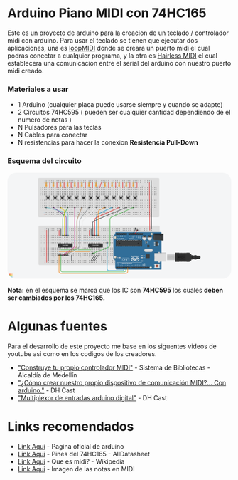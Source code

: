 # Arduino Piano MIDI con 74HC165

Este es un proyecto de arduino para la creacion de un teclado / controlador midi con arduino. 
Para usar el teclado se tienen que ejecutar dos aplicaciones, una es [loopMIDI](https://www.tobias-erichsen.de/software/loopmidi.html) donde se creara un puerto midi el cual podras conectar a cualquier programa, y la otra es [Hairless MIDI](https://projectgus.github.io/hairless-midiserial/) el cual establecera una comunicacion entre el serial del arduino con nuestro puerto midi creado.

### Materiales a usar
- 1 Arduino (cualquier placa puede usarse siempre y cuando se adapte)
- 2 Circuitos 74HC595 ( pueden ser cualquier cantidad dependiendo de el numero de notas )
- N Pulsadores para las teclas
- N Cables para conectar
- N resistencias para hacer la conexion **Resistencia Pull-Down**

### Esquema del circuito

<img src=",/../Images/Conexiones.png" alt="Imagen esquema de las conexiones al arduino" style="border-radius: 20px;"/>
<p><b>Nota:</b> en el esquema se marca que los IC son <b>74HC595</b> los cuales <b>deben ser cambiados por los 74HC165.</b></p>

# Algunas fuentes

Para el desarrollo de este proyecto me base en los siguentes videos de youtube asi como en los codigos de los creadores.

- ["Construye tu propio controlador MIDI"](https://www.youtube.com/watch?v=dkFy9S-GjIo)  - Sistema de Bibliotecas - Alcaldía de Medellín
- ["¿Cómo crear nuestro propio dispositivo de comunicación MIDI?... Con arduino."](https://www.youtube.com/watch?v=pIFoOQJEFZ0&t=1s)  - DH Cast
- ["Multiplexor de entradas arduino digital"](https://www.youtube.com/watch?v=OXIIHRF_14o&t=33s)  - DH Cast

# Links recomendados

- [Link Aqui](https://www.arduino.cc) - Pagina oficial de arduino
- [Link Aqui](https://www.alldatasheet.es/datasheet-pdf/pdf/15549/PHILIPS/74HC165.html) - Pines del 74HC165 - AllDatasheet
- [Link Aqui](https://es.wikipedia.org/wiki/MIDI) - Que es midi? - Wikipedia
- [Link Aqui](https://sonic-pi.mehackit.org/assets/img/es/midi_notes_es.png) - Imagen de las notas en MIDI
